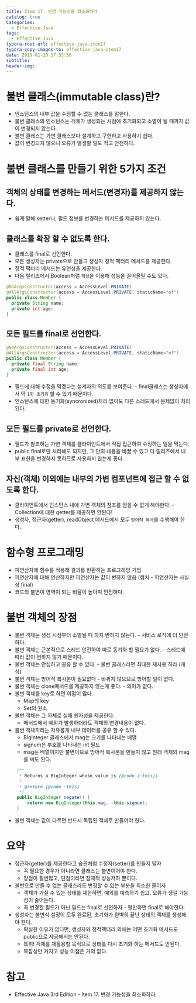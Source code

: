 ```yaml
---
title: Item 17. 변경 가능성을 최소화하라
catalog: true
Categories:
  - Effective-Java
tags:
  - Effective-Java
typora-root-url: effective-java-item17
typora-copy-images-to: effective-java-item17
date: 2019-01-20 17:53:58
subtitle:
header-img:
---
```


# 불변 클래스(immutable class)란?
* 인스턴스의 내부 값을 수정할 수 없는 클래스를 말한다.  
* 불변 클래스의 인스턴스는 객체가 생성되는 시점에 초기화되고 소멸이 될 때까지 값이 변경되지 않는다.  
* 불변 클래스는 가변 클래스보다 설계하고 구현하고 사용하기 쉽다.
* 값이 변경되지 않으니 오류가 발생할 일도 적고 안전하다.

# 불변 클래스를 만들기 위한 5가지 조건
## 객체의 상태를 변경하는 메서드(변경자)를 제공하지 않는다.
* 쉽게 말해 setter나, 필드 정보를 변경하는 메서드를 제공하지 않는다.
## 클래스를 확장 할 수 없도록 한다.
* 클래스를 final로 선언한다.
* 모든 생성자는 private으로 만들고 생성자 정적 팩터리 메서드를 제공한다.
* 정적 팩터리 메서드는 유연성을 제공한다.
* 다음 릴리즈에서 Boolean처럼 `캐싱`을 이용해 성능을 끌어올릴 수도 있다.

```java
@NoArgsConstructor(access = AccessLevel.PRIVATE)
@AllArgsConstructor(access = AccessLevel.PRIVATE, staticName="of")
public class Member {
  private String name;
  private int age;
}
```
## 모든 필드를 final로 선언한다.
```java
@NoArgsConstructor(access = AccessLevel.PRIVATE)
@AllArgsConstructor(access = AccessLevel.PRIVATE, staticName="of")
public class Member {
  private final String name;
  private final int age;
}
```
* 필드에 대해 수정을 막겠다는 설계자의 의도를 보여준다. - final클래스는 생성자에서 딱 `1회 초기화` 할 수 있기 때문이다.
* 인스턴스에 대한 동기화(syncronized)처리 없이도 다른 스레드에서 문제없이 처리 된다.

## 모든 필드를 private로 선언한다.
* 필드가 참조하는 가변 객체를 클라이언트에서 직접 접근하여 수정하는 일을 막는다.
* public final로만 처리해도 되지만, 그 안의 내용을 바꿀 수 있고 다 릴리즈에서 내부 표현을 변경하지 못하므로 사용하지 않는게 좋다.

## 자신(객체) 이외에는 내부의 가변 컴포넌트에 접근 할 수 없도록 한다.
* 클라이언트에서 인스턴스 내에 가변 객체의 참조를 얻을 수 없게 해야한다. - Collection에 대한 getter를 제공하면 안된다!
* 생성자, 접근자(getter), readObject 메서드에서 모두 `방어적 복사`를 수행해야 한다.

# 함수형 프로그래밍
* 피연산자에 함수를 적용해 결과를 반환하는 프로그래밍 기법
* 피연산자에 대해 연산하지만 피연산자는 값이 변하지 않음 
(캡처 - 피연산자는 사실상 final)
* 코드의 불변이 영역이 되는 비율이 높아져 안전하다.

# 불변 객체의 장점
* 불변 객체는 생성 시점부터 소멸될 때 까지 변하지 않는다. - 서비스 로직에 더 안전하다.
* 불변 객체는 근본적으로 스레드 안전하여 따로 동기화 할 필요가 없다. - 스레드에 따라 값이 변하지 않기 때문이다.
* 불변 객체는 안심하고 공유 할 수 있다. - 불변 클래스라면 최대한 재사용 하라 (캐싱)
* 불변 객체는 방어적 복사본이 필요없다 - 바뀌지 않으므로 방어할 일이 없다.
* 불변 객체는 clone메서드를 제공하지 않는게 좋다. - 의미가 없다.
* 불변 객체를 key로 하면 이점이 많다.
  * Map의 key
  * Set의 원소
* 불변 객체는 그 자체로 실패 원자성을 제공한다.
  * 메서드에서 예외가 발생하더라도 객체의 변경내용이 없다.
* 불변 객체끼리는 자유롭게 내부 데이터를 공유 할 수 있다.
  * BigInteger 클래스에서 mag는 크기를 나타내는 배열
  * signum은 부호를 나타내는 int 필드
  * mag는 배열이지만 불변이므로 방어적 복사본을 만들지 않고 원래 객체의 mag를 써도 된다.
  
```java
    /**
     * Returns a BigInteger whose value is {@code (-this)}.
     *
     * @return {@code -this}
     */
    public BigInteger negate() {
        return new BigInteger(this.mag, -this.signum);
    }
```
* 불변 객체는 값이 다르면 반드시 독립된 객체로 만들어야 한다.

# 요약
* 접근자(getter)를 제공한다고 습관처럼 수정자(setter)를 만들지 말자
  * 꼭 필요한 경우가 아니라면 클래스는 불변이어야 한다.
  * 장점이 훨씬많고, 단점이라면 잠재적 성능저하 뿐이다.
* 불변으로 만들 수 없는 클래스라도 변경할 수 있는 부분을 최소한 줄이자
  * 객체가 가질 수 있는 상태를 제한하면, 예외를 예측하기 쉽고, 오류가 생길 가능성이 줄어든다.
  * 꼭 변경할 필드가 아닌 필드는 final로 선언하자 - 웬만하면 final로 해야한다.
* 생성자는 불변식 설정이 모두 완료된, 초기화가 완벽히 끝난 상태의 객체를 생성해야 한다.
  * 확실한 이유가 없다면, 생성자와 정적팩터리 외에는 어떤 초기화 메서드도 public으로 제공해서는 안된다.
  * 특히! 객체를 재활용할 목적으로 상태를 다시 초기화 하는 메서드도 안된다.
  * 복잡성만 커지고 성능 이점은 거의 없다.

# 참고
* Effective Java 3rd Edition - Item 17. 변경 가능성을 최소화하라